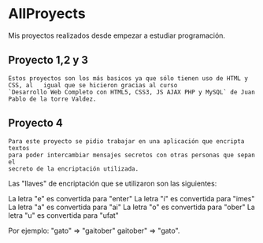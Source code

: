 # AllProyects
Mis proyectos realizados desde empezar a estudiar programación.


## Proyecto 1,2 y 3
    Estos proyectos son los más basicos ya que sólo tienen uso de HTML y CSS, al   igual que se hicieron gracias al curso 
    `Desarrollo Web Completo con HTML5, CSS3, JS AJAX PHP y MySQL` de Juan Pablo de la torre Valdez.
  
## Proyecto 4
    Para este proyecto se pidio trabajar en una aplicación que encripta textos     
    para poder intercambiar mensajes secretos con otras personas que sepan el      
    secreto de la encriptación utilizada.
  
  Las "llaves" de encriptación que se utilizaron son las siguientes:

  La letra "e" es convertida para "enter"
  La letra "i" es convertida para "imes"
  La letra "a" es convertida para "ai"
  La letra "o" es convertida para "ober"
  La letra "u" es convertida para "ufat"

  Por ejemplo:
  "gato" => "gaitober"
  gaitober" => "gato".
  
